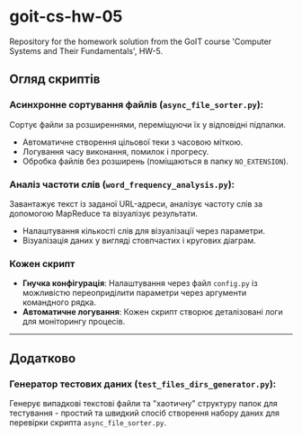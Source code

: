 # goit-cs-hw-05
Repository for the homework solution from the GoIT course 'Computer Systems and Their Fundamentals', HW-5.

## Огляд скриптів

### **Асинхронне сортування файлів** (`async_file_sorter.py`):

Сортує файли за розширеннями, переміщуючи їх у відповідні підпапки.

  - Автоматичне створення цільової теки з часовою міткою.
  - Логування часу виконання, помилок і прогресу.
  - Обробка файлів без розширень (поміщаються в папку `NO_EXTENSION`).

### **Аналіз частоти слів** (`word_frequency_analysis.py`):

Завантажує текст із заданої URL-адреси, аналізує частоту слів за допомогою MapReduce та візуалізує результати.

  - Налаштування кількості слів для візуалізації через параметри.
  - Візуалізація даних у вигляді стовпчастих і кругових діаграм.


### **Кожен скрипт**

  - **Гнучка конфігурація**: Налаштування через файл `config.py` із можливістю переоприділити параметри через аргументи командного рядка.
  - **Автоматичне логування**: Кожен скрипт створює деталізовані логи для моніторингу процесів.

---

## Додатково

### **Генератор тестових даних** (`test_files_dirs_generator.py`):

Генерує випадкові текстові файли та "хаотичну" структуру папок для тестування - простий та швидкий спосіб створення набору даних для перевірки скрипта `async_file_sorter.py`.
